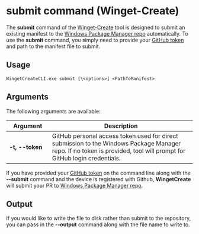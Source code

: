 # submit command (Winget-Create)

The **submit** command of the [Winget-Create](../README.md) tool is designed to submit an existing manifest to the [Windows Package Manager repo](https://docs.microsoft.com/windows/package-manager/) automatically.
To use the **submit** command, you simply need to provide your [GitHub token](https://docs.github.com/en/github/authenticating-to-github/creating-a-personal-access-token) and path to the manifest file to submit.

## Usage

`WingetCreateCLI.exe submit [\<options>] <PathToManifest>`

## Arguments

The following arguments are available:

| <div style="width:100px">Argument</div> | Description                                                                                                                                                          |
| --------------------------------------- | -------------------------------------------------------------------------------------------------------------------------------------------------------------------- |
| **-t, --token**                         | GitHub personal access token used for direct submission to the Windows Package Manager repo. If no token is provided, tool will prompt for GitHub login credentials. |

If you have provided your [GitHub token](https://docs.github.com/en/github/authenticating-to-github/creating-a-personal-access-token) on the command line along with the **--submit** command and the device is registered with Github, **WingetCreate** will submit your PR to [Windows Package Manager repo](https://docs.microsoft.com/windows/package-manager/).

## Output

If you would like to write the file to disk rather than submit to the repository, you can pass in the **--output** command along with the file name to write to.
